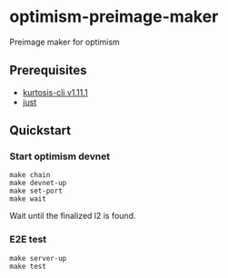 # optimism-preimage-maker
Preimage maker for optimism

## Prerequisites
* [kurtosis-cli v1.11.1](https://docs.kurtosis.com/install-historical/)
* [just](https://github.com/casey/just)

## Quickstart

### Start optimism devnet
```
make chain
make devnet-up
make set-port
make wait
```

Wait until the finalized l2 is found. 

### E2E test

```
make server-up
make test
```
